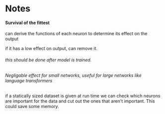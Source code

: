 # Notes


#### Survival of the fittest

can derive the functions of each neuron to determine its effect on the output

if it has a low effect on output, can remove it. 

###### this should be done after model is trained.

###### Negligable effect for small networks, useful for large networks like language transformers

if a statically sized dataset is given at run time we can check which neurons are important for the data and cut out the ones that aren't important. This could save some memory.

